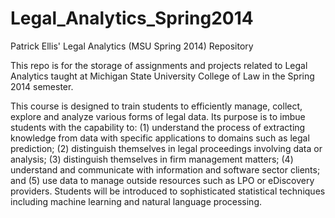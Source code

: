 Legal_Analytics_Spring2014
==========================

Patrick Ellis' Legal Analytics (MSU Spring 2014) Repository

This repo is for the storage of assignments and projects related to Legal Analytics
taught at Michigan State University College of Law in the Spring 2014 semester.

This course is designed to train students to efficiently manage, collect, explore and analyze various forms of legal data. Its purpose is to imbue students with the capability to: (1) understand the process of extracting knowledge from data with specific applications to domains such as legal prediction; (2) distinguish themselves in legal proceedings involving data or analysis; (3) distinguish themselves in firm management matters; (4) understand and communicate with information and software sector clients; and (5) use data to manage outside resources such as LPO or eDiscovery providers. Students will be introduced to sophisticated statistical techniques including machine learning and natural language processing.
